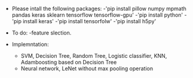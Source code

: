 - Please intall the following packages:
    -'pip install pillow numpy mpmath  pandas keras sklearn tensorflow tensorflow-gpu'
    -'pip install python'
    -'pip install keras'
    -'pip install tensorfolw'
    -'pip install h5py'

-  To do:
    -feature slection.

- Implemntation:
    - SVM, Decision Tree, Random Tree, Logistic classifier, KNN, Adamboosting based on Decision Tree
    - Neural network, LeNet without max pooling operation
   